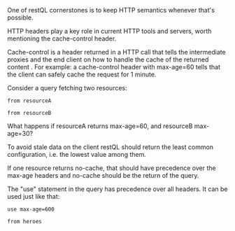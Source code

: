 One of restQL cornerstones is to keep HTTP semantics whenever that's possible.

HTTP headers play a key role in current HTTP tools and servers, worth mentioning the cache-control header. 

Cache-control is a header returned in a HTTP call that tells the intermediate proxies and the end client on how to handle the cache of the returned content . For example: a cache-control header with max-age=60 tells that the client can safely cache the request for 1 minute.

Consider a query fetching two resources:

```
from resourceA

from resourceB
```
 
What happens if resourceA returns max-age=60, and resourceB max-age=30?

To avoid stale data on the client restQL should return the least common configuration, i.e. the lowest value among them.

If one resource returns no-cache, that should have precedence over the max-age headers and no-cache should be the return of the query.

The "use" statement in the query has precedence over all headers. It can be used just like that:

```
use max-age=600

from heroes
```